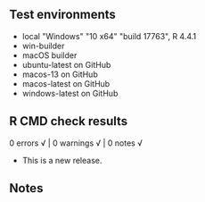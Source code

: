 ## Test environments
* local  "Windows" "10 x64" "build 17763",  R 4.4.1
* win-builder
* macOS builder
* ubuntu-latest on GitHub
* macos-13 on GitHub
* macos-latest on GitHub
* windows-latest on GitHub

## R CMD check results

0 errors √ | 0 warnings √ | 0 notes √

* This is a new release.

## Notes